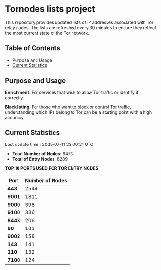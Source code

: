 # Tornodes lists project

This repository provides updated lists of IP addresses associated with Tor relay nodes. The lists are refreshed every 30 minutes to ensure they reflect the most current state of the Tor network.

## Table of Contents

- [Purpose and Usage](#purpose-and-usage)
- [Current Statistics](#current-statistics)


## Purpose and Usage

**Enrichment**: For services that wish to allow Tor traffic or identify it correctly.

**Blacklisting**: For those who want to block or control Tor traffic, understanding which IPs belong to Tor can be a starting point with a high accuracy.

## Current Statistics

Last update time : 2025-07-11 23:00:21 UTC

- **Total Number of Nodes**: 9473
- **Total of Entry Nodes**: 8289

**TOP 10 PORTS USED FOR TOR ENTRY NODES**

| **Port** | **Number of Nodes** |
|------|-----------------|
| **443**   | 2544  |
| **9001**   | 1811  |
| **9000**   | 398  |
| **9100**   | 336  |
| **8443**   | 206  |
| **80**   | 181  |
| **9002**   | 158  |
| **143**   | 141  |
| **110**   | 132  |
| **7100**   | 124  |

